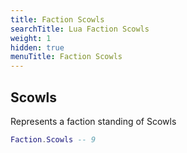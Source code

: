 ```yaml
---
title: Faction Scowls
searchTitle: Lua Faction Scowls
weight: 1
hidden: true
menuTitle: Faction Scowls
---
```

## Scowls
Represents a faction standing of Scowls
```lua
Faction.Scowls -- 9
```